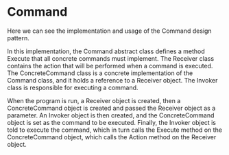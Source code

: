 # Command

Here we can see the implementation and usage of the Command design pattern.

In this implementation, the Command abstract class defines a method Execute that all concrete commands must implement. 
The Receiver class contains the action that will be performed when a command is executed. 
The ConcreteCommand class is a concrete implementation of the Command class, and it holds a reference to a Receiver object. 
The Invoker class is responsible for executing a command.

When the program is run, a Receiver object is created, then a ConcreteCommand object is created and passed the Receiver object as a parameter. 
An Invoker object is then created, and the ConcreteCommand object is set as the command to be executed. 
Finally, the Invoker object is told to execute the command, which in turn calls the Execute method on the ConcreteCommand object, which calls the Action method on the Receiver object.
